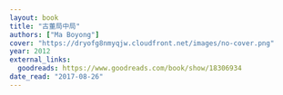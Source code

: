```yaml
---
layout: book
title: "古董局中局"
authors: ["Ma Boyong"]
cover: "https://dryofg8nmyqjw.cloudfront.net/images/no-cover.png"
year: 2012
external_links:
  goodreads: https://www.goodreads.com/book/show/18306934
date_read: "2017-08-26"
---
```

